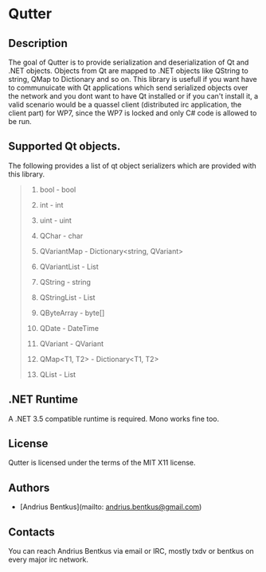 Qutter
======

Description
-----------

The goal of Qutter is to provide serialization and deserialization
of Qt and .NET objects. Objects from Qt are mapped to .NET objects
like QString to string, QMap to Dictionary and so on. This library
is usefull if you want have to communuicate with Qt applications
which send serialized objects over the network and you dont want
to have Qt installed or if you can't install it, a valid scenario
would be a quassel client (distributed irc application, the
client part) for WP7, since the WP7 is locked and only C# code is
allowed to be run.

Supported Qt objects.
---------------------
The following provides a list of qt object serializers which are
provided with this library.

>  1. bool         - bool
>  2. int          - int
>  3. uint         - uint
>  4. QChar        - char
>  5. QVariantMap  - Dictionary<string, QVariant>
>  6. QVariantList - List<QVariant>
>  7. QString      - string
>  8. QStringList  - List<string>
>  9. QByteArray   - byte[]
> 10. QDate        - DateTime
> 
> 11. QVariant     - QVariant
> 12. QMap<T1, T2> - Dictionary<T1, T2>
> 13. QList<T1>    - List<T1>


.NET Runtime
------------

A .NET 3.5 compatible runtime is required.
Mono works fine too.

License
-------

Qutter is licensed under the terms of the MIT X11 license.

Authors
-------

* [Andrius Bentkus](mailto: andrius.bentkus@gmail.com)

Contacts
--------

You can reach Andrius Bentkus via email or IRC, mostly txdv or bentkus
on every major irc network.

